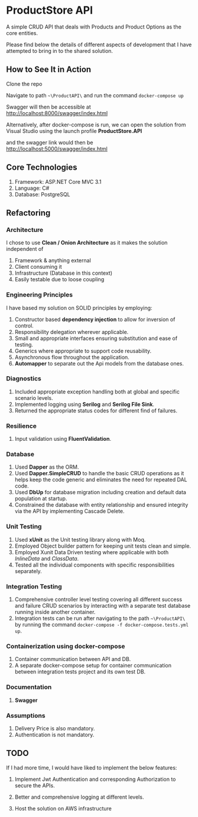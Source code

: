 # ProductStore API

A simple CRUD API that deals with Products and Product Options as the core entities.

Please find below the details of different aspects of development that I have attempted to bring in to the shared solution.


## How to See It in Action

Clone the repo

Navigate to path `~\ProductAPI\` and run the command `docker-compose up`

Swagger will then be accessible at  [http://localhost:8000/swagger/index.html](http://localhost:8000/swagger/index.html)

Alternatively, after docker-compose is run, we can open the solution from Visual Studio using the launch profile **ProductStore.API**
 
and the swagger link would then be [http://localhost:5000/swagger/index.html](http://localhost:5000/swagger/index.html)


## Core Technologies

1. Framework: ASP.NET Core MVC 3.1
2. Language: C# 
3. Database: PostgreSQL

## Refactoring

### Architecture

I chose to use  **Clean / Onion Architecture** as it makes the solution independent of 
1. Framework & anything external
2. Client consuming it 
3. Infrastructure (Database in this context) 
4. Easily testable due to loose coupling

### Engineering Principles

I have based my solution on SOLID principles by employing: 

1. Constructor based **dependency injection** to allow for inversion of control.
2. Responsibility delegation wherever applicable.
3. Small and appropriate interfaces ensuring substitution and ease of testing.
4. Generics where appropriate to support code reusability.
5. Asynchronous flow throughout the application.
6. **Automapper** to separate out the Api models from the database ones.

### Diagnostics

1. Included appropriate exception handling both at global and specific scenario levels.
2. Implemented logging using  **Serilog** and **Serilog File Sink**.
3. Returned the appropriate status codes for different find of failures.

### Resilience
1. Input validation using **FluentValidation**.

### Database
1. Used **Dapper** as the ORM.
2. Used **Dapper.SimpleCRUD** to handle the basic CRUD operations as it helps keep the code generic and eliminates the need for repeated DAL code.
3. Used **DbUp** for database migration including creation and default data population at startup.   
4. Constrained the database with entity relationship and ensured integrity via the API by implementing Cascade Delete.

### Unit Testing
1. Used **xUnit** as the Unit testing library along with Moq.
2. Employed Object builder pattern for keeping unit tests clean and simple.
3. Employed Xunit Data Driven testing where applicable with both *InlineData* and *ClassData*.
4. Tested all the individual components with specific responsibilities separately. 

### Integration Testing
1. Comprehensive controller level testing covering all different success and failure CRUD scenarios by interacting with a separate test database running inside another container.
2. Integration tests can be run after navigating to the path `~\ProductAPI\` by running the command 
`docker-compose -f docker-compose.tests.yml up`.

### Containerization using docker-compose
1. Container communication between API and DB.
2. A separate docker-compose setup for container communication between integration tests project and its own test DB.
### Documentation
1. **Swagger** 

### Assumptions 
1. Delivery Price is also mandatory.
2. Authentication is not mandatory.

## TODO

If I had more time, I would have liked to implement the below features:

1. Implement Jwt Authentication and corresponding Authorization to secure the APIs.

2. Better and comprehensive logging at different levels.

3. Host the solution on AWS infrastructure
